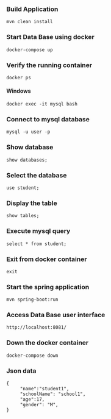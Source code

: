 ### Build Application
    mvn clean install
### Start Data Base using docker

    docker-compose up

### Verify the running container

    docker ps


#### Windows
    docker exec -it mysql bash


### Connect to mysql database

    mysql -u user -p
### Show database

    show databases;

### Select the database

    use student;

### Display the table

    show tables;

### Execute mysql query

    select * from student;

### Exit from docker container
    exit

### Start the spring application

    mvn spring-boot:run



### Access Data Base user interface

    http://localhost:8081/


### Down the docker container

    docker-compose down


### Json data 
    {
         "name":"student1",
         "schoolName": "school1",
         "age":17,
         "gender": "M",
    }